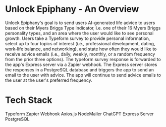 # Unlock Epiphany - An Overview

Unlock Epiphany's goal is to send users AI-generated life advice to users based on their Myers Briggs Type Indicator, i.e. one of their 16 Myers Briggs personality types, and an area where the user would like to see personal growth. Users take a Typeform survey to provide personal information, select up to four topics of interest (i.e., professional development, dating, work-life balance, and networking), and state how often they would like to receive advice emails (i.e., daily, weekly, monthly, or a random frequency from the prior three options). The typeform survey response is forwarded to the app's Express server via a Zapier webhook. The Express server stores the responses in a PostgreSQL database and triggers the app to send an email to the user with advice. The app will continue to send advice emails to the user at the user's preferred frequency.

# Tech Stack
Typeform
Zapier Webhook
Axios.js
NodeMailer
ChatGPT
Express Server
PostgreSQL